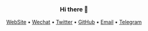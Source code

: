 <h3 align="center">Hi there 👋</h3>

<!--
**TopChina/TopChina** is a ✨ _special_ ✨ repository because its `README.md` (this file) appears on your GitHub profile.

Here are some ideas to get you started:

- 🔭 I’m currently working on ...
- 🌱 I’m currently learning ...
- 👯 I’m looking to collaborate on ...
- 🤔 I’m looking for help with ...
- 💬 Ask me about ...
- 📫 How to reach me: ...
- 😄 Pronouns: ...
- ⚡ Fun fact: ...
-->

<p align="center">
  <a href="https://github.com/TopChina">WebSite</a> •
  <a href="weixin://contacts/profile/3236731030">Wechat</a> •
  <a href="https://github.com/TopChina">Twitter</a> •
  <a href="https://github.com/TopChina">GitHub</a> •
  <a href="mailto:risohu@gmail.com" target="_blank">Email</a> •
  <a href="https://t.me/risohu">Telegram</a>
</p>
